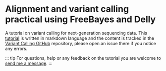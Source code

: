 # Alignment and variant calling practical using FreeBayes and Delly

A tutorial on variant calling for next-generation sequencing data. This [tutorial](https://tobiasrausch.com/courses/vc/) is written in markdown language and the content is tracked in the [Variant Calling GitHub](https://github.com/tobiasrausch/variant-calling) repository, please open an issue there if you notice any errors.


::: tip
For questions, help or any feedback on the tutorial you are welcome to [send me a message](https://www-db.embl.de/EMBLPersonGroup-PersonPicture/MailForm/?recipient=CP-60010497).
:::
